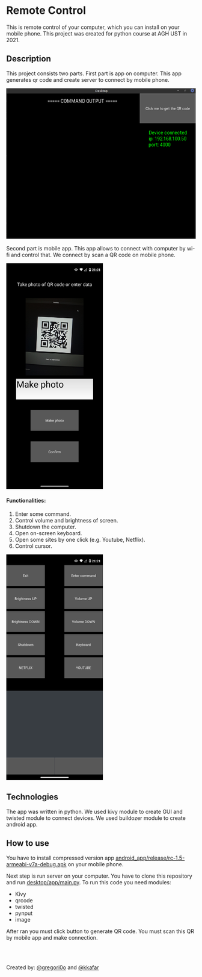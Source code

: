 # Remote Control

This is remote control of your computer, which you can install on your mobile phone. This project was created for python course at AGH UST in 2021.

## Description

This project consists two parts. First part is app on computer.
This app generates qr code and create server to connect by mobile phone.

<img src="pics/desktop.png" alt="Desktop app" height="400"/>

Second part is mobile app. This app allows to connect with computer by wi-fi and control that. 
We connect by scan a QR code on mobile phone.

<img src="pics/qr.png" alt="Scanning qr-code" height="600"/>

#### Functionalities:

1. Enter some command.
2. Control volume and brightness of screen.
3. Shutdown the computer.
4. Open on-screen keyboard.
5. Open some sites by one click (e.g. Youtube, Netflix).
6. Control cursor.

<img src="pics/app.png" alt="Functionalities" height="600"/>

## Technologies

The app was written in python. We used kivy module to create GUI and twisted module to connect devices. We used buildozer module to create android app.

## How to use

You have to install compressed version app [android_app/release/rc-1.5-armeabi-v7a-debug.apk](https://github.com/gregori0o/python-project/tree/main/android_app/release/rc-1.5-armeabi-v7a-debug.apk) on your mobile phone.

Next step is run server on your computer. You have to clone this repository and run [desktop/app/main.py](https://github.com/gregori0o/python-project/blob/main/desktop/app/main.py).
To run this code you need modules:
* Kivy
* qrcode
* twisted
* pynput
* image

After ran you must click button to generate QR code. You must scan this QR by mobile app and make connection.

<br><br>

Created by: [@gregori0o](https://github.com/gregori0o) and [@kkafar](https://github.com/kkafar)